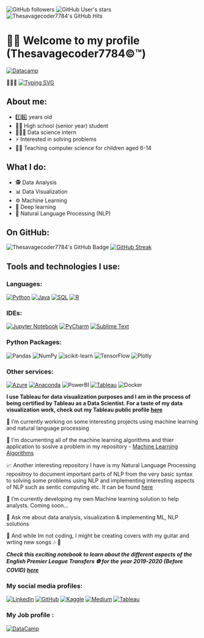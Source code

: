![GitHub followers](https://img.shields.io/github/followers/Thesavagecoder7784?style=social) ![GitHub User's stars](https://img.shields.io/github/stars/Thesavagecoder7784?affiliations=OWNER&style=social)  ![Thesavagecoder7784's GitHub Hits](https://hits.seeyoufarm.com/api/count/incr/badge.svg?url=https%3A%2F%2Fgithub.com%2FThesavagecoder77841212%2Fhit-counter)

# 🤵🏻 Welcome to my profile (Thesavagecoder7784©️™️)

[![Datacamp](https://img.shields.io/badge/Datacamp%20Certified%20Data%20Scientist-05192D?style=for-the-badge&logo=datacamp&logoColor=65FF8F)][14]

🧑🏻‍💼 [![Typing SVG](https://readme-typing-svg.herokuapp.com?color=000000&multiline=true&width=500&lines=Making+the+world+a+better+place+using+data)](https://git.io/typing-svg) 

## About me: 
- 1️⃣6️⃣ years old 
- 👨‍🎓 High school (senior year) student 
- 👨🏻‍💻 Data science intern
- ⚡ Interested in solving problems
- 👨‍🏫 Teaching computer science for children aged 6-14

## What I do:
- 🕵️ Data Analysis
- 📊 Data Visualization
- ⚙️ Machine Learning
- 🧠 Deep learning 
- 🤖 Natural Language Processing (NLP)

## On GitHub:
![Thesavagecoder7784's GitHub Badge](https://github-readme-stats.vercel.app/api?username=Thesavagecoder7784)  [![GitHub Streak](https://github-readme-streak-stats.herokuapp.com?user=Thesavagecoder7784&hide_border=true&date_format=M%20j%5B%2C%20Y%5D)](https://git.io/streak-stats)

## Tools and technologies I use:
### Languages:
[![Python](https://img.shields.io/badge/python-3670A0?style=for-the-badge&logo=python&logoColor=ffdd54)][3] [![Java](https://img.shields.io/badge/java-%23ED8B00.svg?style=for-the-badge&logo=java&logoColor=white)][4] [![SQL](https://img.shields.io/badge/sql-%2300f.svg?style=for-the-badge&logo=mysql&logoColor=white)][5] [![R](https://img.shields.io/badge/r-%23276DC3.svg?style=for-the-badge&logo=r&logoColor=white)][13]

### IDEs:
[![Jupyter Notebook](https://img.shields.io/badge/jupyter-%23FA0F00.svg?style=for-the-badge&logo=jupyter&logoColor=white)][6] [![PyCharm](https://img.shields.io/badge/pycharm-143?style=for-the-badge&logo=pycharm&logoColor=black&color=black&labelColor=green)][7] [![Sublime Text](https://img.shields.io/badge/sublime_text-%23575757.svg?style=for-the-badge&logo=sublime-text&logoColor=important)][8] 

### Python Packages:
![Pandas](https://img.shields.io/badge/pandas-%23150458.svg?style=for-the-badge&logo=pandas&logoColor=white) ![NumPy](https://img.shields.io/badge/numpy-%23013243.svg?style=for-the-badge&logo=numpy&logoColor=white) ![scikit-learn](https://img.shields.io/badge/scikit--learn-%23F7931E.svg?style=for-the-badge&logo=scikit-learn&logoColor=white) ![TensorFlow](https://img.shields.io/badge/TensorFlow-%23FF6F00.svg?style=for-the-badge&logo=TensorFlow&logoColor=white) ![Plotly](https://img.shields.io/badge/Plotly-239120?style=for-the-badge&logo=plotly&logoColor=white)

### Other services:
[![Azure](https://img.shields.io/badge/azure-%230072C6.svg?style=for-the-badge&logo=microsoftazure&logoColor=white)][15] [![Anaconda](https://img.shields.io/badge/conda-342B029.svg?&style=for-the-badge&logo=anaconda&logoColor=white)][16] ![PowerBI](https://img.shields.io/badge/PowerBI-F2C811?style=for-the-badge&logo=Power%20BI&logoColor=white) [![Tableau](https://img.shields.io/badge/Tableau-E97627?style=for-the-badge&logo=Tableau&logoColor=white)][10] ![Docker](https://img.shields.io/badge/Docker-2CA5E0?style=for-the-badge&logo=docker&logoColor=white) 

**I use Tableau for data visualization purposes and I am in the process of being certified by Tableau as a Data Scientist. For a taste of my data visualization work, check out my Tableau public profile [here](https://public.tableau.com/profile/prabhat6777#!/)**

🔭 I’m currently working on some interesting projects using machine learning and natural language processing

📄 I'm documenting all of the machine learning algorithms and thier application to soslve a problem in my repository - [Machine Learning Algorithms](https://github.com/Thesavagecoder7784/Machine-Learning-Algorthims)

📈 Another interesting repository I have is my Natural Language Processing repositroy to document important parts of NLP from the very basic syntax to solving some problems using NLP and implementing interesting aspects of NLP such as sentic computing etc. It can be found [here](https://github.com/Thesavagecoder7784/NaturalLanguageProcessing-NLP-)

🌱 I’m currently developing my own Machine learning solution to help analysts. Coming soon...

💬 Ask me about data analysis, visualization & implementing ML, NLP solutions

🎸 And while Im not coding, I might be creating covers with my guitar and wrting new songs  🎶 🎵

***Check this exciting notebook to learn about the different aspects of the English Premier League Transfers ⚽️ for the year 2019-2020 (Before COVID) [here](https://github.com/Thesavagecoder7784/Statistical-Data-Analysis-With-Pandas/blob/master/English%20Premier%20League%20Transfers%20Analysis%202019-20.ipynb)***

[1]: https://github.com/Thesavagecoder7784/
[2]: https://www.linkedin.com/in/prabhat-m-237719172/
[3]: https://www.python.org/
[4]: https://www.java.com/en/
[5]: https://www.mysql.com/
[6]: https://jupyter.org/
[7]: https://www.jetbrains.com/pycharm/
[8]: https://www.sublimetext.com/
[9]: https://prabhatmaster2005.medium.com/
[10]: https://public.tableau.com/app/profile/prabhat6777#!/
[11]: https://app.datacamp.com/jobs/profile
[12]: https://www.kaggle.com/thegreatcoder
[13]: https://www.r-project.org/
[14]: https://www.datacamp.com/certificate/DS0012990877714
[15]: https://docs.microsoft.com/en-us/users/prabhatpalraj-2349/
[16]: https://community.anaconda.cloud/u/prabhat_m/summary

### My social media profiles:
[![LinkedIn](https://img.shields.io/badge/linkedin-%230077B5.svg?style=for-the-badge&logo=linkedin&logoColor=white)][2]
[![GitHub](https://img.shields.io/badge/github-%23121011.svg?style=for-the-badge&logo=github&logoColor=white)][1] 
[![Kaggle](https://img.shields.io/badge/Kaggle-20BEFF?style=for-the-badge&logo=Kaggle&logoColor=white)][12]
[![Medium](https://img.shields.io/badge/Medium-12100E?style=for-the-badge&logo=medium&logoColor=white)][9]
[![Tableau](https://img.shields.io/badge/Tableau-E97627?style=for-the-badge&logo=Tableau&logoColor=white)][10]



### My Job profile :
[![DataCamp](https://img.shields.io/badge/Datacamp-05192D?style=for-the-badge&logo=datacamp&logoColor=65FF8F)][11]
